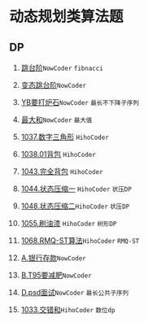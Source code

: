# 动态规划类算法题

## DP

1. [跳台阶](https://github.com/faxinwang/OJ_NowCoder/blob/master/%E5%89%91%E6%8C%87offer%E7%BC%96%E7%A8%8B%E9%A2%98/8.%E8%B7%B3%E5%8F%B0%E9%98%B6.cpp)`NowCoder` `fibnacci`

2. [变态跳台阶](https://github.com/faxinwang/OJ_NowCoder/blob/master/%E5%89%91%E6%8C%87offer%E7%BC%96%E7%A8%8B%E9%A2%98/9.%E5%8F%98%E6%80%81%E8%B7%B3%E5%8F%B0%E9%98%B6.cpp)`NowCoder`

3. [YB要打炉石](https://github.com/faxinwang/OJ_NowCoder/blob/master/%E7%AB%9E%E8%B5%9B/2018%E5%B9%B4%E5%85%A8%E5%9B%BD%E5%A4%9A%E6%A0%A1%E7%AE%97%E6%B3%95%E5%AF%92%E5%81%87%E8%AE%AD%E7%BB%83%E8%90%A5%E7%BB%83%E4%B9%A0%E8%B5%9B/%E7%AC%AC%E4%BA%8C%E5%9C%BA/D.cpp)`NowCoder` `最长不下降子序列`

4. [最大和](https://github.com/faxinwang/OJ_NowCoder/blob/master/%E5%85%AC%E5%8F%B8%E7%9C%9F%E9%A2%98/2017%E7%BD%91%E6%98%93%E6%B8%B8%E6%88%8F%E9%9B%B7%E7%81%AB%E7%9B%98%E5%8F%A4%E5%AE%9E%E4%B9%A0%E7%94%9F%E6%8B%9B%E8%81%98%E7%AC%94%E8%AF%95%E7%9C%9F%E9%A2%98/2%E6%9C%80%E5%A4%A7%E5%92%8C.cpp)`NowCoder` `最大值`

5. [1037.数字三角形](https://github.com/faxinwang/HihoCoder/blob/master/dp/1037.%E6%95%B0%E5%AD%97%E4%B8%89%E8%A7%92%E5%BD%A2.cpp) `HihoCoder`

6. [1038.01背包](https://github.com/faxinwang/HihoCoder/blob/master/dp/1038.01%E8%83%8C%E5%8C%85.cpp) `HihoCoder`

7. [1043.完全背包](https://github.com/faxinwang/HihoCoder/blob/master/dp/1043.%E5%AE%8C%E5%85%A8%E8%83%8C%E5%8C%85.cpp) `HihoCoder`

8. [1044.状态压缩一](https://github.com/faxinwang/HihoCoder/blob/master/dp/1044.%E7%8A%B6%E6%80%81%E5%8E%8B%E7%BC%A9%E4%B8%80.cpp) `HihoCoder` `状压DP`

9. [1048.状态压缩二](https://github.com/faxinwang/HihoCoder/blob/master/dp/1048.%E7%8A%B6%E6%80%81%E5%8E%8B%E7%BC%A9%E4%BA%8C.cpp)`HihoCoder` `状压DP`

10. [1055.刷油漆](https://github.com/faxinwang/HihoCoder/blob/master/dp/1055.%E5%88%B7%E6%B2%B9%E6%BC%86.cpp) `HihoCoder` `树形DP`

11. [1068.RMQ-ST算法](https://github.com/faxinwang/HihoCoder/blob/master/dp/1068.RMQ-ST%E7%AE%97%E6%B3%95.cpp)`HihoCoder` `RMQ-ST`

12. [A.银行存款](https://github.com/faxinwang/OJ_NowCoder/blob/master/%E7%AB%9E%E8%B5%9B/79/A.%E9%93%B6%E8%A1%8C%E5%AD%98%E6%AC%BE.cpp)`NowCoder`

13. [B.T95要减肥](https://github.com/faxinwang/OJ_NowCoder/blob/master/%E7%AB%9E%E8%B5%9B/79/B.T95%E8%A6%81%E5%87%8F%E8%82%A5.cpp)`NowCoder`

14. [D.psd面试](https://github.com/faxinwang/OJ_NowCoder/blob/master/%E7%AB%9E%E8%B5%9B/90/D.psd%E9%9D%A2%E8%AF%95.cpp)`NowCoder` `最长公共子序列`

15. [1033.交错和](https://github.com/faxinwang/HihoCoder/blob/master/dp/1033.交错和.cpp)`HihoCoder` `数位dp`